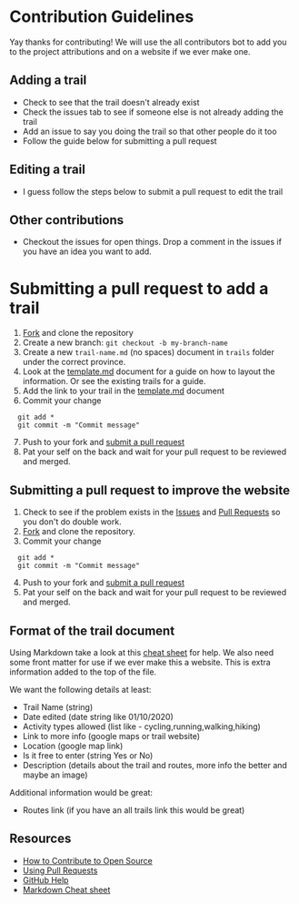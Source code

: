# Contribution Guidelines

Yay thanks for contributing! We will use the all contributors bot to add you to the project attributions and on a website if we ever make one. 

## Adding a trail

- Check to see that the trail doesn't already exist
- Check the issues tab to see if someone else is not already adding the trail 
- Add an issue to say you doing the trail so that other people do it too
- Follow the guide below for submitting a pull request

## Editing a trail

- I guess follow the steps below to submit a pull request to edit the trail

## Other contributions

- Checkout the issues for open things. Drop a comment in the issues if you have an idea you want to add.

# Submitting a pull request to add a trail

1. [Fork](https://github.com/runningdeveloper/trails-data/fork) and clone the repository
2. Create a new branch: `git checkout -b my-branch-name`
3. Create a new `trail-name.md` (no spaces) document in `trails` folder under the correct province.
4. Look at the [template.md](template.md) document for a guide on how to layout the information. Or see the existing trails for a guide.
5. Add the link to your trail in the [template.md](template.md) document
6. Commit your change

```
  git add *
  git commit -m "Commit message"
```

7. Push to your fork and [submit a pull request](https://github.com/runningdeveloper/trails-data/compare)
8. Pat your self on the back and wait for your pull request to be reviewed and merged.

## Submitting a pull request to improve the website

1. Check to see if the problem exists in the [Issues](https://github.com/runningdeveloper/where-work-sa/issues) and [Pull Requests](https://github.com/runningdeveloper/where-work-sa/pulls) so you don't do double work.
2. [Fork](https://github.com/runningdeveloper/where-work-sa/fork) and clone the repository.
3. Commit your change

```
  git add *
  git commit -m "Commit message"
```

4. Push to your fork and [submit a pull request](https://github.com/runningdeveloper/where-work-sa/compare)
5. Pat your self on the back and wait for your pull request to be reviewed and merged.

## Format of the trail document

Using Markdown take a look at this [cheat sheet](https://www.markdownguide.org/cheat-sheet/) for help.
We also need some front matter for use if we ever make this a website. This is extra information added to the top of the file.

We want the following details at least:

- Trail Name (string)
- Date edited (date string like 01/10/2020)
- Activity types allowed (list like - cycling,running,walking,hiking)
- Link to more info (google maps or trail website)
- Location (google map link)
- Is it free to enter (string Yes or No)
- Description (details about the trail and routes, more info the better and maybe an image)

Additional information would be great:

- Routes link (if you have an all trails link this would be great)

## Resources

- [How to Contribute to Open Source](https://opensource.guide/how-to-contribute/)
- [Using Pull Requests](https://help.github.com/articles/about-pull-requests/)
- [GitHub Help](https://help.github.com)
- [Markdown Cheat sheet](https://www.markdownguide.org/cheat-sheet/) 